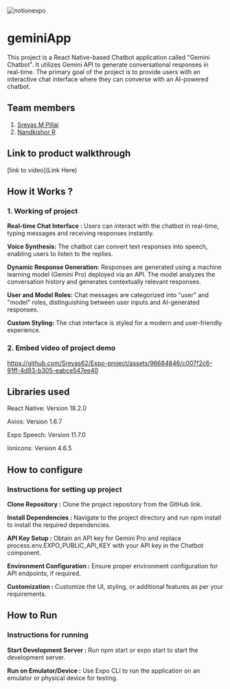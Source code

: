 
![notionexpo](https://github.com/TH-Activities/saturday-hack-night-template/assets/90635335/c35eb3eb-c105-4e4a-ac11-36dcda7bca67)




# geminiApp
This project is a React Native-based Chatbot application called "Gemini Chatbot". It utilizes Gemini API to generate conversational responses in real-time. The primary goal of the project is to provide users with an interactive chat interface where they can converse with an AI-powered chatbot.

## Team members
1. [Sreyas M Pillai](https://github.com/Sreyas62)
2. [Nandkishor R](https://github.com/nandkishorr)

## Link to product walkthrough
[link to video](Link Here)

## How it Works ?

### 1. Working of project
   **Real-time Chat Interface :** Users can interact with the chatbot in real-time, typing messages and receiving responses instantly.
   
   **Voice Synthesis:** The chatbot can convert text responses into speech, enabling users to listen to the replies.
   
   **Dynamic Response Generation:** Responses are generated using a machine learning model (Gemini Pro) deployed via an API. The model analyzes the conversation history and generates contextually relevant responses.
   
   **User and Model Roles:** Chat messages are categorized into "user" and "model" roles, distinguishing between user inputs and AI-generated responses.
   
   **Custom Styling:** The chat interface is styled for a modern and user-friendly experience.
   
### 2. Embed video of project demo
   
  https://github.com/Sreyas62/Expo-project/assets/96684846/c007f2c6-91ff-4d93-b305-eabce547ee40

## Libraries used

React Native: Version 18.2.0

Axios: Version 1.6.7

Expo Speech: Version 11.7.0

Ionicons: Version 4.6.5

## How to configure

### Instructions for setting up project

**Clone Repository :** Clone the project repository from the GitHub link.

**Install Dependencies :** Navigate to the project directory and run npm install to install the required dependencies.

**API Key Setup :** Obtain an API key for Gemini Pro and replace process.env.EXPO_PUBLIC_API_KEY with your API key in the Chatbot component.

**Environment Configuration :** Ensure proper environment configuration for API endpoints, if required.

**Customization :** Customize the UI, styling, or additional features as per your requirements.

## How to Run

### Instructions for running

**Start Development Server :** Run npm start or expo start to start the development server.

**Run on Emulator/Device :** Use Expo CLI to run the application on an emulator or physical device for testing.
